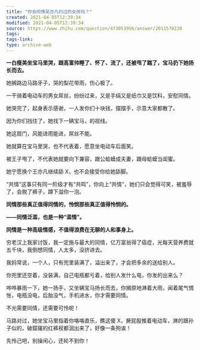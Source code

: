 ```yaml
---
title: "你会同情吴亦凡约过的女孩吗？"
created: 2021-04-05T12:39:34
modified: 2021-04-05T12:39:34
source: https://www.zhihu.com/question/473053956/answer/2011578220
tags:
tags-link:
type: archive-web
---
```

**一白瘦美坐宝马里哭，跟高富帅睡了、怀了、流了，还被甩了踹了，宝马扔下她扬长而去。**

她搁路边马路牙子，哭的梨花带雨，伤心极了。

一干骑着电动车的男女屌丝，纷纷过来，又是手绢又是纸巾又是饮料，安慰同情。

她哭完了，起身表示感谢，一人发你们十块钱，摆摆手，示意大家都散了。

因为你们挡住了，她找下一辆宝马，的视线。

她这扇门，风能进雨能进，屌丝不能。

她就算在宝马里哭，也不代表着，愿意坐电动车后面笑。

被王子甩了，不代表她就要向下兼容，跟公蛤蟆成夫妻，跟母蛤蟆当闺蜜。

她宁愿换个王亦凡继续舔 X，也不会接受你给她舔脚。

“共情”这事只有同一阶级才有“共鸣”，你向上“共情”，她们只会觉得可笑，被羞辱了，会脱了裤子，蹲下滋你一泡。

**同情那些真正值得同情的，怜悯那些真正值得怜悯的。**

**——同情泛滥，也是一种“滥情”。**

**同情是一种高级情感，不值得浪费在无聊的人和事身上。**

穷老汉上我家讨饭，我一定施与最大的同情，亿万富翁得了癌症，光每天营养费就五千块，我倒想同情，人太多，没挤进去。

我妈常说，一个人，只有兜里装满了，溢出来了，才会把多余的送给别人。

你兜里还空着，没装满，自己电瓶都亏着，给别人发什么电，你发的出来么？

哗哗暴雨一下，她一扬手，又坐辆宝马扬长而去，你搁原地淋着大雨，闻着尾气惆怅，电瓶没电，后胎没气，手机进水，你才需要同情。

不光需要同情，还需要可怜呢！

马路对过，她坐宝马里指着你咯咯直乐，瞧这傻 X，撅屁股推着电动车，淋的跟孙子似的，破窟窿的红裤衩都洇出来了，好像一条狗诶！

先怜己吧，别操闲心，还轮不到你！